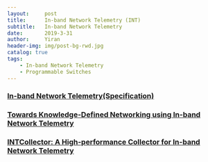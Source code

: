 ```yaml
---
layout:     post
title:      In-band Network Telemetry (INT)
subtitle:   In-band Network Telemetry
date:       2019-3-31
author:     Yiran
header-img: img/post-bg-rwd.jpg
catalog: true
tags:
    - In-band Network Telemetry
    - Programmable Switches
---
```


### [In-band Network Telemetry(Specification)](https://p4.org/assets/INT-current-spec.pdf)

### [Towards Knowledge-Defined Networking using In-band Network Telemetry](https://ieeexplore.ieee.org/document/8406169)

### [INTCollector: A High-performance Collector for In-band Network Telemetry](https://ieeexplore.ieee.org/document/8584997)


